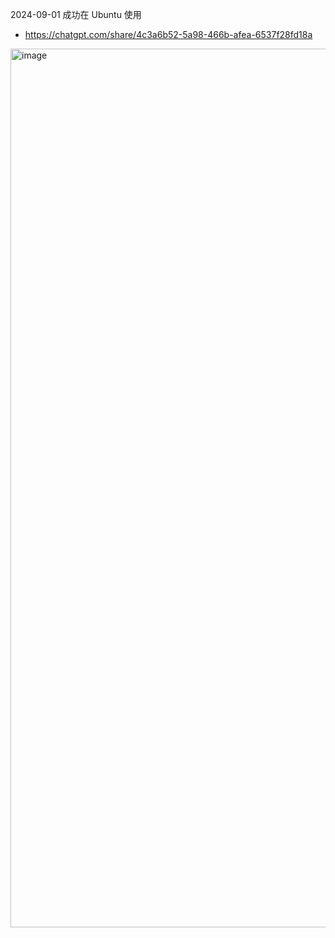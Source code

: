 2024-09-01 成功在 Ubuntu 使用 

- https://chatgpt.com/share/4c3a6b52-5a98-466b-afea-6537f28fd18a

<img width="1406" alt="image" src="https://github.com/user-attachments/assets/97b37313-6579-4e44-8503-52d5d2196d3f">
